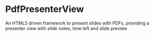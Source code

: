# PdfPresenterView
An HTML5 driven framework to present slides with PDFs, providing a presenter view with slide notes, time left and slide preview

